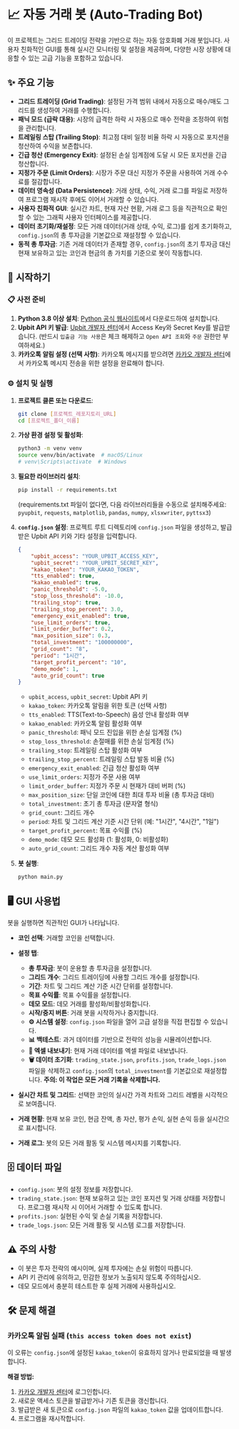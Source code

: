 # 📈 자동 거래 봇 (Auto-Trading Bot)

이 프로젝트는 그리드 트레이딩 전략을 기반으로 하는 자동 암호화폐 거래 봇입니다. 사용자 친화적인 GUI를 통해 실시간 모니터링 및 설정을 제공하며, 다양한 시장 상황에 대응할 수 있는 고급 기능을 포함하고 있습니다.

## ✨ 주요 기능

*   **그리드 트레이딩 (Grid Trading)**: 설정된 가격 범위 내에서 자동으로 매수/매도 그리드를 생성하여 거래를 수행합니다.
*   **패닉 모드 (급락 대응)**: 시장의 급격한 하락 시 자동으로 매수 전략을 조정하여 위험을 관리합니다.
*   **트레일링 스탑 (Trailing Stop)**: 최고점 대비 일정 비율 하락 시 자동으로 포지션을 청산하여 수익을 보존합니다.
*   **긴급 청산 (Emergency Exit)**: 설정된 손실 임계점에 도달 시 모든 포지션을 긴급 청산합니다.
*   **지정가 주문 (Limit Orders)**: 시장가 주문 대신 지정가 주문을 사용하여 거래 수수료를 절감합니다.
*   **데이터 영속성 (Data Persistence)**: 거래 상태, 수익, 거래 로그를 파일로 저장하여 프로그램 재시작 후에도 이어서 거래할 수 있습니다.
*   **사용자 친화적 GUI**: 실시간 차트, 현재 자산 현황, 거래 로그 등을 직관적으로 확인할 수 있는 그래픽 사용자 인터페이스를 제공합니다.
*   **데이터 초기화/재설정**: 모든 거래 데이터(거래 상태, 수익, 로그)를 쉽게 초기화하고, `config.json`의 총 투자금을 기본값으로 재설정할 수 있습니다.
*   **동적 총 투자금**: 기존 거래 데이터가 존재할 경우, `config.json`의 초기 투자금 대신 현재 보유하고 있는 코인과 현금의 총 가치를 기준으로 봇이 작동합니다.

## 🚀 시작하기

### 📋 사전 준비

1.  **Python 3.8 이상 설치**: [Python 공식 웹사이트](https://www.python.org/downloads/)에서 다운로드하여 설치합니다.
2.  **Upbit API 키 발급**: [Upbit 개발자 센터](https://upbit.com/developer_center)에서 Access Key와 Secret Key를 발급받습니다. (반드시 `입출금 기능 사용`은 체크 해제하고 `Open API 조회`와 `주문` 권한만 부여하세요.)
3.  **카카오톡 알림 설정 (선택 사항)**: 카카오톡 메시지를 받으려면 [카카오 개발자 센터](https://developers.kakao.com/)에서 카카오톡 메시지 전송을 위한 설정을 완료해야 합니다.

### ⚙️ 설치 및 실행

1.  **프로젝트 클론 또는 다운로드**:
    ```bash
    git clone [프로젝트_레포지토리_URL]
    cd [프로젝트_폴더_이름]
    ```
2.  **가상 환경 설정 및 활성화**:
    ```bash
    python3 -m venv venv
    source venv/bin/activate  # macOS/Linux
    # venv\Scripts\activate  # Windows
    ```
3.  **필요한 라이브러리 설치**:
    ```bash
    pip install -r requirements.txt
    ```
    (requirements.txt 파일이 없다면, 다음 라이브러리들을 수동으로 설치해주세요: `pyupbit`, `requests`, `matplotlib`, `pandas`, `numpy`, `xlsxwriter`, `pyttsx3`)
4.  **`config.json` 설정**:
    프로젝트 루트 디렉토리에 `config.json` 파일을 생성하고, 발급받은 Upbit API 키와 기타 설정을 입력합니다.
    ```json
    {
        "upbit_access": "YOUR_UPBIT_ACCESS_KEY",
        "upbit_secret": "YOUR_UPBIT_SECRET_KEY",
        "kakao_token": "YOUR_KAKAO_TOKEN",
        "tts_enabled": true,
        "kakao_enabled": true,
        "panic_threshold": -5.0,
        "stop_loss_threshold": -10.0,
        "trailing_stop": true,
        "trailing_stop_percent": 3.0,
        "emergency_exit_enabled": true,
        "use_limit_orders": true,
        "limit_order_buffer": 0.2,
        "max_position_size": 0.3,
        "total_investment": "100000000",
        "grid_count": "8",
        "period": "1시간",
        "target_profit_percent": "10",
        "demo_mode": 1,
        "auto_grid_count": true
    }
    ```
    *   `upbit_access`, `upbit_secret`: Upbit API 키
    *   `kakao_token`: 카카오톡 알림을 위한 토큰 (선택 사항)
    *   `tts_enabled`: TTS(Text-to-Speech) 음성 안내 활성화 여부
    *   `kakao_enabled`: 카카오톡 알림 활성화 여부
    *   `panic_threshold`: 패닉 모드 진입을 위한 손실 임계점 (%)
    *   `stop_loss_threshold`: 손절매를 위한 손실 임계점 (%)
    *   `trailing_stop`: 트레일링 스탑 활성화 여부
    *   `trailing_stop_percent`: 트레일링 스탑 발동 비율 (%)
    *   `emergency_exit_enabled`: 긴급 청산 활성화 여부
    *   `use_limit_orders`: 지정가 주문 사용 여부
    *   `limit_order_buffer`: 지정가 주문 시 현재가 대비 버퍼 (%)
    *   `max_position_size`: 단일 코인에 대한 최대 투자 비율 (총 투자금 대비)
    *   `total_investment`: 초기 총 투자금 (문자열 형식)
    *   `grid_count`: 그리드 개수
    *   `period`: 차트 및 그리드 계산 기준 시간 단위 (예: "1시간", "4시간", "1일")
    *   `target_profit_percent`: 목표 수익률 (%)
    *   `demo_mode`: 데모 모드 활성화 (1: 활성화, 0: 비활성화)
    *   `auto_grid_count`: 그리드 개수 자동 계산 활성화 여부

5.  **봇 실행**:
    ```bash
    python main.py
    ```

## 🖥️ GUI 사용법

봇을 실행하면 직관적인 GUI가 나타납니다.

*   **코인 선택**: 거래할 코인을 선택합니다.
*   **설정 탭**:
    *   **총 투자금**: 봇이 운용할 총 투자금을 설정합니다.
    *   **그리드 개수**: 그리드 트레이딩에 사용할 그리드 개수를 설정합니다.
    *   **기간**: 차트 및 그리드 계산 기준 시간 단위를 설정합니다.
    *   **목표 수익률**: 목표 수익률을 설정합니다.
    *   **데모 모드**: 데모 거래를 활성화/비활성화합니다.
    *   **시작/중지 버튼**: 거래 봇을 시작하거나 중지합니다.
    *   **⚙️ 시스템 설정**: `config.json` 파일을 열어 고급 설정을 직접 편집할 수 있습니다.
    *   **📊 백테스트**: 과거 데이터를 기반으로 전략의 성능을 시뮬레이션합니다.
    *   **📄 엑셀 내보내기**: 현재 거래 데이터를 엑셀 파일로 내보냅니다.
    *   **🗑️ 데이터 초기화**: `trading_state.json`, `profits.json`, `trade_logs.json` 파일을 삭제하고 `config.json`의 `total_investment`를 기본값으로 재설정합니다. **주의: 이 작업은 모든 거래 기록을 삭제합니다.**

*   **실시간 차트 및 그리드**: 선택한 코인의 실시간 가격 차트와 그리드 레벨을 시각적으로 보여줍니다.
*   **거래 현황**: 현재 보유 코인, 현금 잔액, 총 자산, 평가 손익, 실현 손익 등을 실시간으로 표시합니다.
*   **거래 로그**: 봇의 모든 거래 활동 및 시스템 메시지를 기록합니다.

## 🗄️ 데이터 파일

*   `config.json`: 봇의 설정 정보를 저장합니다.
*   `trading_state.json`: 현재 보유하고 있는 코인 포지션 및 거래 상태를 저장합니다. 프로그램 재시작 시 이어서 거래할 수 있도록 합니다.
*   `profits.json`: 실현된 수익 및 손실 기록을 저장합니다.
*   `trade_logs.json`: 모든 거래 활동 및 시스템 로그를 저장합니다.

## ⚠️ 주의 사항

*   이 봇은 투자 전략의 예시이며, 실제 투자에는 손실 위험이 따릅니다.
*   API 키 관리에 유의하고, 민감한 정보가 노출되지 않도록 주의하십시오.
*   데모 모드에서 충분히 테스트한 후 실제 거래에 사용하십시오.

## 🛠️ 문제 해결

### 카카오톡 알림 실패 (`this access token does not exist`)

이 오류는 `config.json`에 설정된 `kakao_token`이 유효하지 않거나 만료되었을 때 발생합니다.

**해결 방법:**

1.  [카카오 개발자 센터](https://developers.kakao.com/)에 로그인합니다.
2.  새로운 액세스 토큰을 발급받거나 기존 토큰을 갱신합니다.
3.  발급받은 새 토큰으로 `config.json` 파일의 `kakao_token` 값을 업데이트합니다.
4.  프로그램을 재시작합니다.